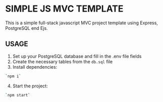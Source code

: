 # SIMPLE JS MVC TEMPLATE

This is a simple full-stack javascript MVC project template using Express, PostgreSQL end Ejs.

## USAGE

1. Set up your PostgreSQL database and fill in the .env file fields
2. Create the necessary tables from the `db.sql` file
3. Install dependencies:

```bash
`npm i`
```

4. Start the project:

```bash
`npm start`
```
